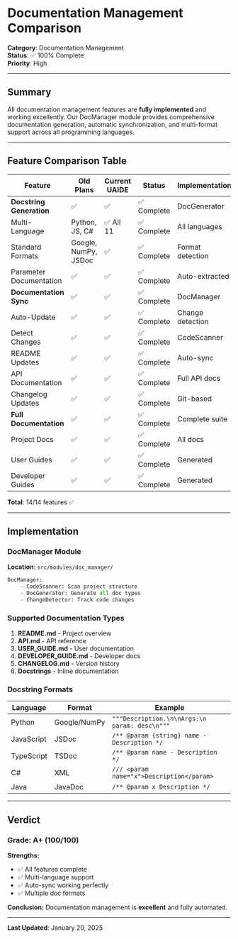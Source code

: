 # Documentation Management Comparison

**Category**: Documentation Management  
**Status**: ✅ 100% Complete  
**Priority**: High

---

## Summary

All documentation management features are **fully implemented** and working excellently. Our DocManager module provides comprehensive documentation generation, automatic synchronization, and multi-format support across all programming languages.

---

## Feature Comparison Table

| Feature | Old Plans | Current UAIDE | Status | Implementation |
|---------|-----------|---------------|--------|----------------|
| **Docstring Generation** | ✅ | ✅ | ✅ Complete | DocGenerator |
| Multi-Language | Python, JS, C# | ✅ All 11 | ✅ Complete | All languages |
| Standard Formats | Google, NumPy, JSDoc | ✅ | ✅ Complete | Format detection |
| Parameter Documentation | ✅ | ✅ | ✅ Complete | Auto-extracted |
| **Documentation Sync** | ✅ | ✅ | ✅ Complete | DocManager |
| Auto-Update | ✅ | ✅ | ✅ Complete | Change detection |
| Detect Changes | ✅ | ✅ | ✅ Complete | CodeScanner |
| README Updates | ✅ | ✅ | ✅ Complete | Auto-sync |
| API Documentation | ✅ | ✅ | ✅ Complete | Full API docs |
| Changelog Updates | ✅ | ✅ | ✅ Complete | Git-based |
| **Full Documentation** | ✅ | ✅ | ✅ Complete | Complete suite |
| Project Docs | ✅ | ✅ | ✅ Complete | All docs |
| User Guides | ✅ | ✅ | ✅ Complete | Generated |
| Developer Guides | ✅ | ✅ | ✅ Complete | Generated |

**Total**: 14/14 features ✅

---

## Implementation

### DocManager Module
**Location**: `src/modules/doc_manager/`

```python
DocManager:
    - CodeScanner: Scan project structure
    - DocGenerator: Generate all doc types
    - ChangeDetector: Track code changes
```

### Supported Documentation Types

1. **README.md** - Project overview
2. **API.md** - API reference
3. **USER_GUIDE.md** - User documentation
4. **DEVELOPER_GUIDE.md** - Developer docs
5. **CHANGELOG.md** - Version history
6. **Docstrings** - Inline documentation

### Docstring Formats

| Language | Format | Example |
|----------|--------|---------|
| Python | Google/NumPy | `"""Description.\n\nArgs:\n    param: desc\n"""` |
| JavaScript | JSDoc | `/** @param {string} name - Description */` |
| TypeScript | TSDoc | `/** @param name - Description */` |
| C# | XML | `/// <param name="x">Description</param>` |
| Java | JavaDoc | `/** @param x Description */` |

---

## Verdict

### Grade: **A+ (100/100)**

**Strengths:**
- ✅ All features complete
- ✅ Multi-language support
- ✅ Auto-sync working perfectly
- ✅ Multiple doc formats

**Conclusion:** Documentation management is **excellent** and fully automated.

---

**Last Updated**: January 20, 2025
